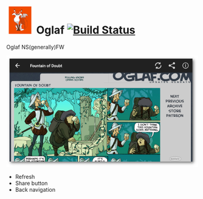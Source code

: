 # ![Oglaf](src/main/res/drawable-hdpi/ic_launcher.png) Oglaf [![Build Status](https://travis-ci.org/billthefarmer/oglaf.svg?branch=master)](https://travis-ci.org/billthefarmer/oglaf)

Oglaf NS(generally)FW

![Oglaf](https://github.com/billthefarmer/billthefarmer.github.io/raw/master/images/Oglaf.png)

* Refresh
* Share button
* Back navigation
